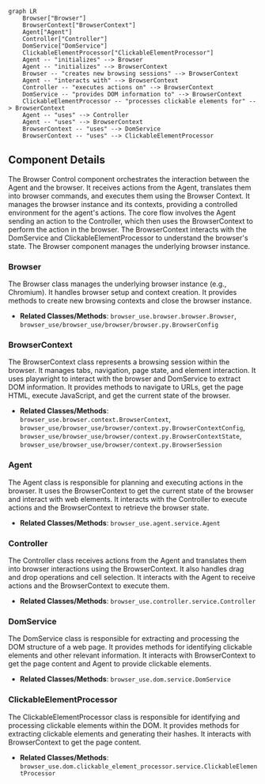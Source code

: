 ```mermaid
graph LR
    Browser["Browser"]
    BrowserContext["BrowserContext"]
    Agent["Agent"]
    Controller["Controller"]
    DomService["DomService"]
    ClickableElementProcessor["ClickableElementProcessor"]
    Agent -- "initializes" --> Browser
    Agent -- "initializes" --> BrowserContext
    Browser -- "creates new browsing sessions" --> BrowserContext
    Agent -- "interacts with" --> BrowserContext
    Controller -- "executes actions on" --> BrowserContext
    DomService -- "provides DOM information to" --> BrowserContext
    ClickableElementProcessor -- "processes clickable elements for" --> BrowserContext
    Agent -- "uses" --> Controller
    Agent -- "uses" --> BrowserContext
    BrowserContext -- "uses" --> DomService
    BrowserContext -- "uses" --> ClickableElementProcessor
```

## Component Details

The Browser Control component orchestrates the interaction between the Agent and the browser. It receives actions from the Agent, translates them into browser commands, and executes them using the Browser Context. It manages the browser instance and its contexts, providing a controlled environment for the agent's actions. The core flow involves the Agent sending an action to the Controller, which then uses the BrowserContext to perform the action in the browser. The BrowserContext interacts with the DomService and ClickableElementProcessor to understand the browser's state. The Browser component manages the underlying browser instance.

### Browser
The Browser class manages the underlying browser instance (e.g., Chromium). It handles browser setup and context creation. It provides methods to create new browsing contexts and close the browser instance.
- **Related Classes/Methods**: `browser_use.browser.browser.Browser`, `browser_use/browser_use/browser/browser.py.BrowserConfig`

### BrowserContext
The BrowserContext class represents a browsing session within the browser. It manages tabs, navigation, page state, and element interaction. It uses playwright to interact with the browser and DomService to extract DOM information. It provides methods to navigate to URLs, get the page HTML, execute JavaScript, and get the current state of the browser.
- **Related Classes/Methods**: `browser_use.browser.context.BrowserContext`, `browser_use/browser_use/browser/context.py.BrowserContextConfig`, `browser_use/browser_use/browser/context.py.BrowserContextState`, `browser_use/browser_use/browser/context.py.BrowserSession`

### Agent
The Agent class is responsible for planning and executing actions in the browser. It uses the BrowserContext to get the current state of the browser and interact with web elements. It interacts with the Controller to execute actions and the BrowserContext to retrieve the browser state.
- **Related Classes/Methods**: `browser_use.agent.service.Agent`

### Controller
The Controller class receives actions from the Agent and translates them into browser interactions using the BrowserContext. It also handles drag and drop operations and cell selection. It interacts with the Agent to receive actions and the BrowserContext to execute them.
- **Related Classes/Methods**: `browser_use.controller.service.Controller`

### DomService
The DomService class is responsible for extracting and processing the DOM structure of a web page. It provides methods for identifying clickable elements and other relevant information. It interacts with BrowserContext to get the page content and Agent to provide clickable elements.
- **Related Classes/Methods**: `browser_use.dom.service.DomService`

### ClickableElementProcessor
The ClickableElementProcessor class is responsible for identifying and processing clickable elements within the DOM. It provides methods for extracting clickable elements and generating their hashes. It interacts with BrowserContext to get the page content.
- **Related Classes/Methods**: `browser_use.dom.clickable_element_processor.service.ClickableElementProcessor`
